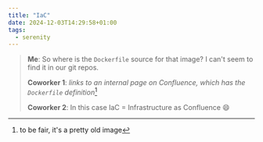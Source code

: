 ```yaml
---
title: "IaC"
date: 2024-12-03T14:29:58+01:00
tags:
  - serenity
---
```


> **Me**: So where is the `Dockerfile` source for that image? I can't seem to
> find it in our git repos.
>
> **Coworker 1**: _links to an internal page on Confluence, which has the
> `Dockerfile` definition_[^1]
>
> **Coworker 2**: In this case IaC = Infrastructure as Confluence 😄

[^1]: to be fair, it's a pretty old image
